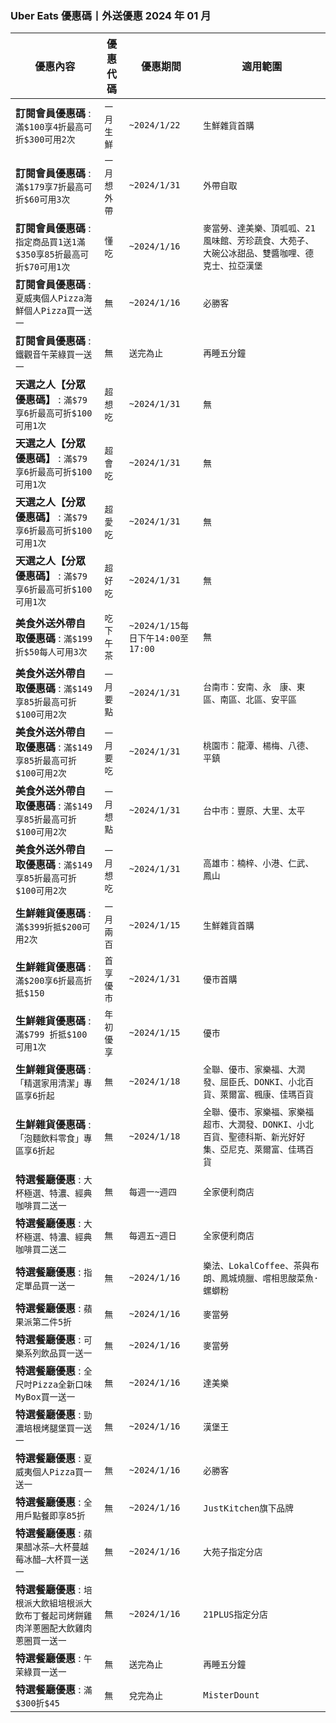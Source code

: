
### Uber Eats 優惠碼丨外送優惠 2024 年 01 月
| 優惠內容 | 優惠代碼 | 優惠期間 | 適用範圍 |
| --- | --- | --- | --- |
|**訂閱會員優惠碼** : ```滿$100享4折最高可折$300可用2次```|```一月生鮮```|```~2024/1/22```|```生鮮雜貨首購```|
|**訂閱會員優惠碼** : ```滿$179享7折最高可折$60可用3次```|```一月想外帶```|```~2024/1/31```|```外帶自取```|
|**訂閱會員優惠碼** : ```指定商品買1送1滿$350享85折最高可折$70可用1次```|```懂吃```|```~2024/1/16```|```麥當勞、達美樂、頂呱呱、21風味館、芳珍蔬食、大苑子、大碗公冰甜品、雙醬咖哩、德克士、拉亞漢堡```|
|**訂閱會員優惠碼** : ```夏威夷個人Pizza海鮮個人Pizza買一送一```|```無```|```~2024/1/16```|```必勝客```|
|**訂閱會員優惠碼** : ```鐵觀音午茉綠買一送一```|```無```|```送完為止```|```再睡五分鐘```|
|**天選之人【分眾優惠碼】** : ```滿$79享6折最高可折$100可用1次```|```超想吃```|```~2024/1/31```|```無```|
|**天選之人【分眾優惠碼】** : ```滿$79享6折最高可折$100可用1次```|```超會吃```|```~2024/1/31```|```無```|
|**天選之人【分眾優惠碼】** : ```滿$79享6折最高可折$100可用1次```|```超愛吃```|```~2024/1/31```|```無```|
|**天選之人【分眾優惠碼】** : ```滿$79享6折最高可折$100可用1次```|```超好吃```|```~2024/1/31```|```無```|
|**美食外送外帶自取優惠碼** : ```滿$199折$50每人可用3次```|```吃下午茶```|```~2024/1/15每日下午14:00至17:00```|```無```|
|**美食外送外帶自取優惠碼** : ```滿$149享85折最高可折$100可用2次```|```一月要點```|```~2024/1/31```|```台南市：安南、永　康、東區、南區、北區、安平區```|
|**美食外送外帶自取優惠碼** : ```滿$149享85折最高可折$100可用2次```|```一月要吃```|```~2024/1/31```|```桃園市：龍潭、楊梅、八德、平鎮```|
|**美食外送外帶自取優惠碼** : ```滿$149享85折最高可折$100可用2次```|```一月想點```|```~2024/1/31```|```台中市：豐原、大里、太平```|
|**美食外送外帶自取優惠碼** : ```滿$149享85折最高可折$100可用2次```|```一月想吃```|```~2024/1/31```|```高雄市：楠梓、小港、仁武、鳳山```|
|**生鮮雜貨優惠碼** : ```滿$399折抵$200可用2次```|```一月兩百```|```~2024/1/15```|```生鮮雜貨首購```|
|**生鮮雜貨優惠碼** : ```滿$200享6折最高折抵$150```|```首享優市```|```~2024/1/31```|```優市首購```|
|**生鮮雜貨優惠碼** : ```滿$799 折抵$100可用1次```|```年初優享```|```~2024/1/15```|```優市```|
|**生鮮雜貨優惠碼** : ```「精選家用清潔」專區享6折起```|```無```|```~2024/1/18```|```全聯、優市、家樂福、大潤發、屈臣氏、DONKI、小北百貨、萊爾富、楓康、佳瑪百貨```|
|**生鮮雜貨優惠碼** : ```「泡麵飲料零食」專區享6折起```|```無```|```~2024/1/18```|```全聯、優市、家樂福、家樂福超市、大潤發、DONKI、小北百貨、聖德科斯、新光好好集、亞尼克、萊爾富、佳瑪百貨```|
|**特選餐廳優惠** : ```大杯極選、特濃、經典咖啡買二送一```|```無```|```每週一~週四```|```全家便利商店```|
|**特選餐廳優惠** : ```大杯極選、特濃、經典咖啡買二送二```|```無```|```每週五~週日```|```全家便利商店```|
|**特選餐廳優惠** : ```指定單品買一送一```|```無```|```~2024/1/16```|```樂法、LokalCoffee、茶與布朗、鳳城燒臘、嚐相思酸菜魚·螺螄粉```|
|**特選餐廳優惠** : ```蘋果派第二件5折```|```無```|```~2024/1/16```|```麥當勞```|
|**特選餐廳優惠** : ```可樂系列飲品買一送一```|```無```|```~2024/1/16```|```麥當勞```|
|**特選餐廳優惠** : ```全尺吋Pizza全新口味MyBox買一送一```|```無```|```~2024/1/16```|```達美樂```|
|**特選餐廳優惠** : ```勁濃培根烤腿堡買一送一```|```無```|```~2024/1/16```|```漢堡王```|
|**特選餐廳優惠** : ```夏威夷個人Pizza買一送一```|```無```|```~2024/1/16```|```必勝客```|
|**特選餐廳優惠** : ```全用戶點餐即享85折```|```無```|```~2024/1/16```|```JustKitchen旗下品牌```|
|**特選餐廳優惠** : ```蘋果醋冰茶–大杯蔓越莓冰醋–大杯買一送一```|```無```|```~2024/1/16```|```大苑子指定分店```|
|**特選餐廳優惠** : ```培根派大飲組培根派大飲布丁餐起司烤餅雞肉洋蔥圈配大飲雞肉蔥圈買一送一```|```無```|```~2024/1/16```|```21PLUS指定分店```|
|**特選餐廳優惠** : ```午茉綠買一送一```|```無```|```送完為止```|```再睡五分鐘```|
|**特選餐廳優惠** : ```滿$300折$45```|```無```|```兌完為止```|```MisterDount```|
